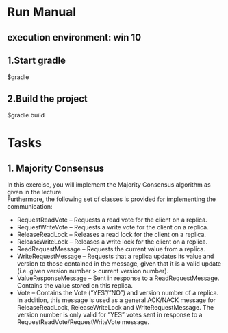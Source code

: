 # Run Manual

## execution environment: win 10

## 1.Start gradle
$gradle

## 2.Build the project
$gradle build

# Tasks
## 1. Majority Consensus
In this exercise, you will implement the Majority Consensus algorithm as given in the lecture.  
Furthermore, the following set of classes is provided for implementing the communication:  
* RequestReadVote – Requests a read vote for the client on a replica.
* RequestWriteVote – Requests a write vote for the client on a replica.
* ReleaseReadLock – Releases a read lock for the client on a replica.
* ReleaseWriteLock – Releases a write lock for the client on a replica.
* ReadRequestMessage – Requests the current value from a replica.
* WriteRequestMessage – Requests that a replica updates its value and version to those contained in the message, given that it is a valid update (i.e. given version number > current version number).
* ValueResponseMessage – Sent in response to a ReadRequestMessage. Contains the value stored on this replica.
* Vote – Contains the Vote (“YES”/“NO”) and version number of a replica. In addition, this message is used as a general ACK/NACK message for ReleaseReadLock, ReleaseWriteLock and WriteRequestMessage. The version number is only valid for “YES” votes sent in response to a RequestReadVote/RequestWriteVote message.
